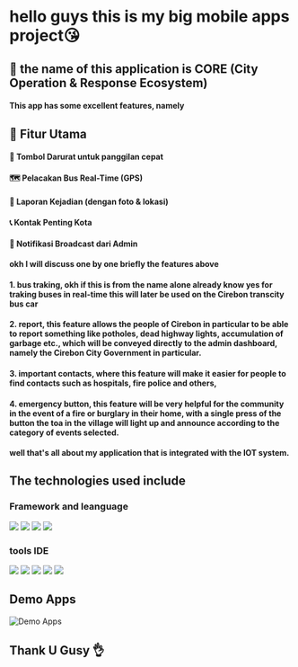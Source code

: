 # hello guys this is my big mobile apps project😘

## 📱 the name of this application is CORE (City Operation & Response Ecosystem)

#### This app has some excellent features, namely 
## 🚀 Fitur Utama
#### 🔔 Tombol Darurat untuk panggilan cepat

#### 🗺️ Pelacakan Bus Real-Time (GPS)

#### 🧾 Laporan Kejadian (dengan foto & lokasi)

#### 📞 Kontak Penting Kota

#### 📢 Notifikasi Broadcast dari Admin

#### okh I will discuss one by one briefly the features above

#### 1. bus traking, okh if this is from the name alone already know yes for traking buses in real-time this will later be used on the Cirebon transcity bus car
#### 2. report, this feature allows the people of Cirebon in particular to be able to report something like potholes, dead highway lights, accumulation of garbage etc., which will be conveyed directly to the admin dashboard, namely the Cirebon City Government in particular.
#### 3. important contacts, where this feature will make it easier for people to find contacts such as hospitals, fire police and others,
#### 4. emergency button, this feature will be very helpful for the community in the event of a fire or burglary in their home, with a single press of the button the toa in the village will light up and announce according to the category of events selected.

#### well that's all about my application that is integrated with the IOT system.

## The technologies used include

### Framework and leanguage
<img src ="https://img.shields.io/badge/firebase-ffca28?style=for-the-badge&logo=firebase&logoColor=black" >
<img src ="https://img.shields.io/badge/Flutter-02569B?style=for-the-badge&logo=flutter&logoColor=white" >
<img src ="https://img.shields.io/badge/Dart-0175C2?style=for-the-badge&logo=dart&logoColor=white">
<img src ="https://img.shields.io/badge/json-5E5C5C?style=for-the-badge&logo=json&logoColor=white">

### tools IDE
<img src ="https://img.shields.io/badge/Android_Studio-3DDC84?style=for-the-badge&logo=android-studio&logoColor=white">
<img src ="https://img.shields.io/badge/VSCode-0078D4?style=for-the-badge&logo=visual%20studio%20code&logoColor=white">
<img src ="https://img.shields.io/badge/Visual_Studio-5C2D91?style=for-the-badge&logo=visual%20studio&logoColor=white">
<img src ="https://img.shields.io/badge/Arduino-00979D?style=for-the-badge&logo=Arduino&logoColor=white">
<img src ="https://img.shields.io/badge/GitHub-100000?style=for-the-badge&logo=github&logoColor=white">

## Demo Apps

![Demo Apps](assets/demo/demo1.gif)


## Thank U Gusy 👌